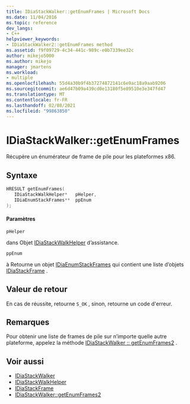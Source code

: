 ```yaml
---
title: IDiaStackWalker::getEnumFrames | Microsoft Docs
ms.date: 11/04/2016
ms.topic: reference
dev_langs:
- C++
helpviewer_keywords:
- IDiaStackWalker2::getEnumFrames method
ms.assetid: f9f09729-4c34-441c-989c-e0b7339ee32c
author: mikejo5000
ms.author: mikejo
manager: jmartens
ms.workload:
- multiple
ms.openlocfilehash: 55d4a30b9f4b37274872141c6e9ac18a9aab9206
ms.sourcegitcommit: ae6d47b09a439cd0e13180f5e89510e3e347fd47
ms.translationtype: MT
ms.contentlocale: fr-FR
ms.lasthandoff: 02/08/2021
ms.locfileid: "99863850"
---
```

# <a name="idiastackwalkergetenumframes"></a>IDiaStackWalker::getEnumFrames
Récupère un énumérateur de frame de pile pour les plateformes x86.

## <a name="syntax"></a>Syntaxe

```C++
HRESULT getEnumFrames( 
   IDiaStackWalkHelper*   pHelper,
   IDiaEnumStackFrames**  ppEnum
);
```

#### <a name="parameters"></a>Paramètres
 `pHelper`

dans Objet [IDiaStackWalkHelper](../../debugger/debug-interface-access/idiastackwalkhelper.md) d’assistance.

 `ppEnum`

à Retourne un objet [IDiaEnumStackFrames](../../debugger/debug-interface-access/idiaenumstackframes.md) qui contient une liste d’objets [IDiaStackFrame](../../debugger/debug-interface-access/idiastackframe.md) .

## <a name="return-value"></a>Valeur de retour
 En cas de réussite, retourne `S_OK` , sinon, retourne un code d'erreur.

## <a name="remarks"></a>Remarques
 Pour obtenir une liste de frames de pile sur n’importe quelle autre plateforme, appelez la méthode [IDiaStackWalker :: getEnumFrames2](../../debugger/debug-interface-access/idiastackwalker-getenumframes2.md) .

## <a name="see-also"></a>Voir aussi
- [IDiaStackWalker](../../debugger/debug-interface-access/idiastackwalker.md)
- [IDiaStackWalkHelper](../../debugger/debug-interface-access/idiastackwalkhelper.md)
- [IDiaStackFrame](../../debugger/debug-interface-access/idiastackframe.md)
- [IDiaStackWalker::getEnumFrames2](../../debugger/debug-interface-access/idiastackwalker-getenumframes2.md)